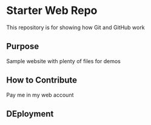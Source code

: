 # Starter Web Repo

This repository is for showing how Git and GitHub work

## Purpose

Sample website with plenty of files for demos

## How to Contribute
Pay me in my web account
## DEployment